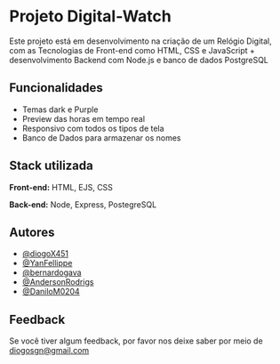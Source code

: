 
# Projeto Digital-Watch

Este projeto está em desenvolvimento na criação de um Relógio Digital, com as Tecnologias de Front-end como HTML, CSS e JavaScript + desenvolvimento Backend com Node.js e banco de dados PostgreSQL


## Funcionalidades

- Temas dark e Purple 
- Preview das horas em  tempo real
- Responsivo com todos os tipos de tela
- Banco de Dados para armazenar os nomes


## Stack utilizada

**Front-end:** HTML, EJS, CSS

**Back-end:** Node, Express, PostegreSQL


## Autores

- [@diogoX451](https://www.github.com/diogoX451)
- [@YanFellippe](https://github.com/YanFellippe)
- [@bernardogava](https://www.github.com/bernardogava)
- [@AndersonRodrigs](https://github.com/AndersonRodrigs)
- [@DaniloM0204](https://www.github.com/DaniloM0204)

## Feedback

Se você tiver algum feedback, por favor nos deixe saber por meio de diogosgn@gmail.com

